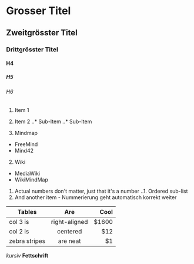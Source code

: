 # Grosser Titel
## Zweitgrösster Titel
### Drittgrösster Titel
#### H4
##### H5
###### H6

1. Item 1
2. Item 2
..* Sub-Item 
..* Sub-Item 


1. Mindmap
 * FreeMind
 * Mind42
2. Wiki
 * MediaWiki
  * WikiMindMap

 

1. Actual numbers don't matter, just that it's a number
..1. Ordered sub-list
4. And another item - Nummerierung geht automatisch korrekt weiter


| Tables        | Are           | Cool  |
| ------------- |:-------------:| -----:|
| col 3 is      | right-aligned | $1600 |
| col 2 is      | centered      |   $12 |
| zebra stripes | are neat      |    $1 |


*kursiv*
**Fettschrift**

